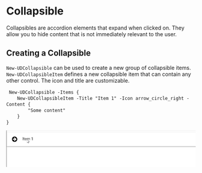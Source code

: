 # Collapsible

Collapsibles are accordion elements that expand when clicked on. They allow you to hide content that is not immediately relevant to the user.

## Creating a Collapsible

`New-UDCollapsible` can be used to create a new group of collapsible items. `New-UDCollapsibleItem` defines a new collapsible item that can contain any other control. The icon and title are customizable. 

```text
 New-UDCollapsible -Items {
    New-UDCollapsibleItem -Title "Item 1" -Icon arrow_circle_right -Content {
        "Some content"
    }
}
```

![Collapsible](../../.gitbook/assets/collapsible%20%282%29.gif)

  


